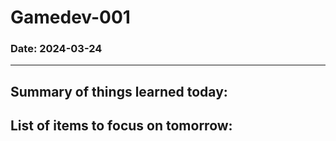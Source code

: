 # Gamedev-001
### Date: 2024-03-24
---


Summary of things learned today:  
-  

List of items to focus on tomorrow:  
-  